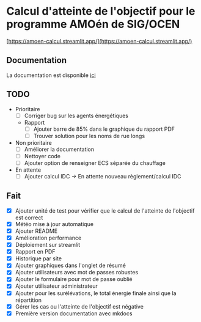 # Calcul d'atteinte de l'objectif pour le programme AMOén de SIG/OCEN

[https://amoen-calcul.streamlit.app/](https://amoen-calcul.streamlit.app/)

## Documentation

La documentation est disponible [ici](https://denisiglesiasgarcia.github.io/amoen_calcul_objectif_dashboard/)

## TODO

- Prioritaire
  - [ ] Corriger bug sur les agents énergétiques
  - Rapport
    - [ ] Ajouter barre de 85% dans le graphique du rapport PDF
    - [ ] Trouver solution pour les noms de rue longs

- Non prioritaire
  - [ ] Améliorer la documentation
  - [ ] Nettoyer code
  - [ ] Ajouter option de renseigner ECS séparée du chauffage

- En attente
  - [ ] Ajouter calcul IDC → En attente nouveau règlement/calcul IDC  

## Fait

- [x] Ajouter unité de test pour vérifier que le calcul de l'atteinte de l'objectif est correct
- [x] Météo mise à jour automatique
- [x] Ajouter README
- [x] Amélioration performance
- [x] Déploiement sur streamlit
- [x] Rapport en PDF
- [x] Historique par site
- [x] Ajouter graphiques dans l'onglet de résumé
- [x] Ajouter utilisateurs avec mot de passes robustes
- [x] Ajouter le formulaire pour mot de passe oublié
- [X] Ajouter utilisateur administrateur
- [X] Ajouter pour les surélévations, le total énergie finale ainsi que la répartition
- [X] Gérer les cas ou l'atteinte de l'objectif est négative
- [X] Première version documentation avec mkdocs
